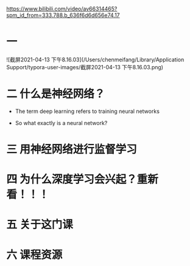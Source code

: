 https://www.bilibili.com/video/av66314465?spm_id_from=333.788.b_636f6d6d656e74.17

# 一

![截屏2021-04-13 下午8.16.03](/Users/chenmeifang/Library/Application Support/typora-user-images/截屏2021-04-13 下午8.16.03.png)

# 二 什么是神经网络？

* The term deep learning refers to training neural networks



* So what exactly is a neural network?

# 三 用神经网络进行监督学习

# 四 为什么深度学习会兴起？重新看！！！

# 五 关于这门课

# 六 课程资源



































